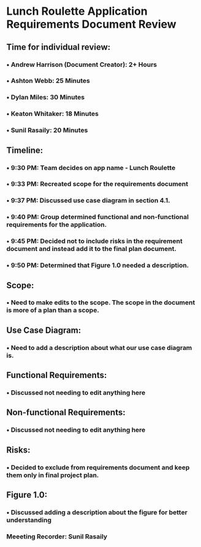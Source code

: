 # Lunch Roulette Application Requirements Document Review
## Time for individual review:
### • Andrew Harrison (Document Creator): 2+ Hours
### • Ashton Webb: 25 Minutes
### • Dylan Miles: 30 Minutes
### • Keaton Whitaker: 18 Minutes
### • Sunil Rasaily: 20 Minutes

## Timeline:
### • 9:30 PM: Team decides on app name - Lunch Roulette
### • 9:33 PM: Recreated scope for the requirements document
### • 9:37 PM: Discussed use case diagram in section 4.1.
### • 9:40 PM: Group determined functional and non-functional requirements for the application.
### • 9:45 PM: Decided not to include risks in the requirement document and instead add it to the final plan document.
### • 9:50 PM: Determined that Figure 1.0 needed a description.

## Scope:
### • Need to make edits to the scope. The scope in the document is more of a plan than a scope. 
## Use Case Diagram:
### • Need to add a description about what our use case diagram is.
## Functional Requirements:
### • Discussed not needing to edit anything here
## Non-functional Requirements:
### • Discussed not needing to edit anything here
## Risks:
### • Decided to exclude from requirements document and keep them only in final project plan.
## Figure 1.0:
### • Discussed adding a description about the figure for better understanding

### Meeeting Recorder: Sunil Rasaily
